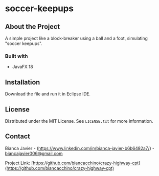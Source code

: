 # soccer-keepups

## About the Project
A simple project like a block-breaker using a ball and a foot, simulating "soccer keepups".

### Built with
- JavaFX 18

## Installation
Download the file and run it in Eclipse IDE.

## License

Distributed under the MIT License. See `LICENSE.txt` for more information.

## Contact

Bianca Javier - (https://www.linkedin.com/in/bianca-javier-b6b6482a7/) - biancajavier006@gmail.com

Project Link: [https://github.com/biancacchino/crazy-highway-cpt](https://github.com/biancacchino/crazy-highway-cpt)

